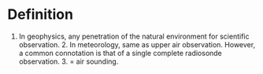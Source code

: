 # Definition

1.  In geophysics, any penetration of the natural environment for
    scientific observation. 2. In meteorology, same as upper air
    observation. However, a common connotation is that of a single
    complete radiosonde observation. 3. = air sounding.
